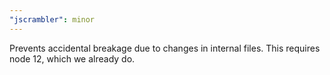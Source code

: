 ```yaml
---
"jscrambler": minor
---
```


Prevents accidental breakage due to changes in internal files.
This requires node 12, which we already do.
